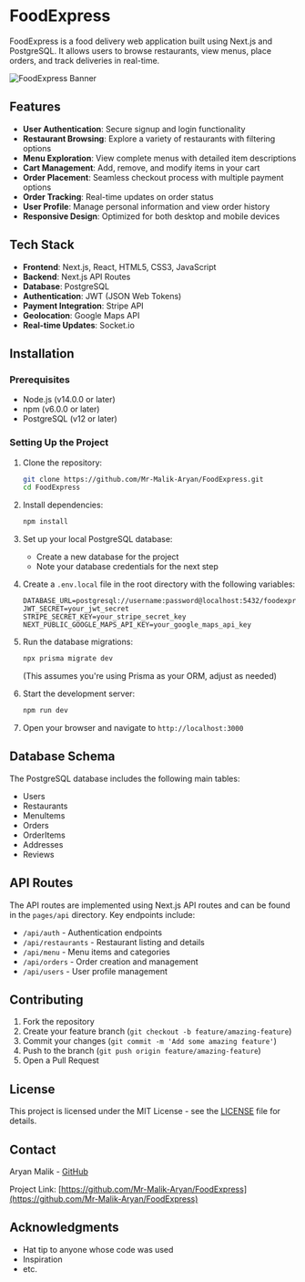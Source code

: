 # FoodExpress

FoodExpress is a food delivery web application built using Next.js and PostgreSQL. It allows users to browse restaurants, view menus, place orders, and track deliveries in real-time.

![FoodExpress Banner](https://via.placeholder.com/800x400?text=FoodExpress)

## Features

- **User Authentication**: Secure signup and login functionality
- **Restaurant Browsing**: Explore a variety of restaurants with filtering options
- **Menu Exploration**: View complete menus with detailed item descriptions
- **Cart Management**: Add, remove, and modify items in your cart
- **Order Placement**: Seamless checkout process with multiple payment options
- **Order Tracking**: Real-time updates on order status
- **User Profile**: Manage personal information and view order history
- **Responsive Design**: Optimized for both desktop and mobile devices

## Tech Stack

- **Frontend**: Next.js, React, HTML5, CSS3, JavaScript
- **Backend**: Next.js API Routes
- **Database**: PostgreSQL
- **Authentication**: JWT (JSON Web Tokens)
- **Payment Integration**: Stripe API
- **Geolocation**: Google Maps API
- **Real-time Updates**: Socket.io

## Installation

### Prerequisites

- Node.js (v14.0.0 or later)
- npm (v6.0.0 or later)
- PostgreSQL (v12 or later)

### Setting Up the Project

1. Clone the repository:
   ```bash
   git clone https://github.com/Mr-Malik-Aryan/FoodExpress.git
   cd FoodExpress
   ```

2. Install dependencies:
   ```bash
   npm install
   ```

3. Set up your local PostgreSQL database:
   - Create a new database for the project
   - Note your database credentials for the next step

4. Create a `.env.local` file in the root directory with the following variables:
   ```
   DATABASE_URL=postgresql://username:password@localhost:5432/foodexpress
   JWT_SECRET=your_jwt_secret
   STRIPE_SECRET_KEY=your_stripe_secret_key
   NEXT_PUBLIC_GOOGLE_MAPS_API_KEY=your_google_maps_api_key
   ```

5. Run the database migrations:
   ```bash
   npx prisma migrate dev
   ```
   (This assumes you're using Prisma as your ORM, adjust as needed)

6. Start the development server:
   ```bash
   npm run dev
   ```

7. Open your browser and navigate to `http://localhost:3000`

## Database Schema

The PostgreSQL database includes the following main tables:
- Users
- Restaurants
- MenuItems
- Orders
- OrderItems
- Addresses
- Reviews

## API Routes

The API routes are implemented using Next.js API routes and can be found in the `pages/api` directory. Key endpoints include:
- `/api/auth` - Authentication endpoints
- `/api/restaurants` - Restaurant listing and details
- `/api/menu` - Menu items and categories
- `/api/orders` - Order creation and management
- `/api/users` - User profile management

## Contributing

1. Fork the repository
2. Create your feature branch (`git checkout -b feature/amazing-feature`)
3. Commit your changes (`git commit -m 'Add some amazing feature'`)
4. Push to the branch (`git push origin feature/amazing-feature`)
5. Open a Pull Request

## License

This project is licensed under the MIT License - see the [LICENSE](LICENSE) file for details.

## Contact

Aryan Malik - [GitHub](https://github.com/Mr-Malik-Aryan)

Project Link: [https://github.com/Mr-Malik-Aryan/FoodExpress](https://github.com/Mr-Malik-Aryan/FoodExpress)

## Acknowledgments

- Hat tip to anyone whose code was used
- Inspiration
- etc.
